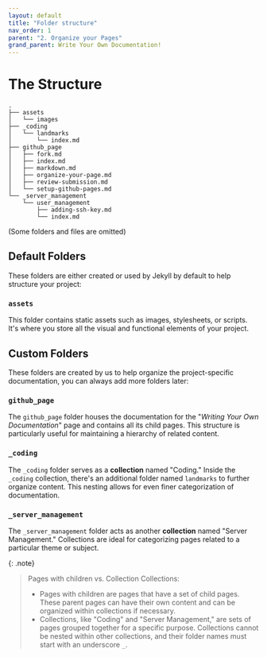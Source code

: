 ```yaml
---
layout: default
title: "Folder structure"
nav_order: 1
parent: "2. Organize your Pages"
grand_parent: Write Your Own Documentation!
---
```



# The Structure
```
.
├── assets
│   └── images
├── _coding
│   └── landmarks
│       └── index.md
├── github_page
│   ├── fork.md
│   ├── index.md
│   ├── markdown.md
│   ├── organize-your-page.md
│   ├── review-submission.md
│   └── setup-github-pages.md
└── _server_management
    └── user_management
        ├── adding-ssh-key.md
        └── index.md
```
(Some folders and files are omitted)

## Default Folders

These folders are either created or used by Jekyll by default to help structure your project:

### `assets`
This folder contains static assets such as images, stylesheets, or scripts. It's where you store all the visual and functional elements of your project.

## Custom Folders

These folders are created by us to help organize the project-specific documentation, you can always add more folders later:

### `github_page`
The `github_page` folder houses the documentation for the "*Writing Your Own Documentation*" page and contains all its child pages. This structure is particularly useful for maintaining a hierarchy of related content.

### `_coding`
The `_coding` folder serves as a **collection** named "Coding." Inside the `_coding` collection, there's an additional folder named `landmarks` to further organize content. This nesting allows for even finer categorization of documentation.

### `_server_management`
The `_server_management` folder acts as another **collection** named "Server Management." Collections are ideal for categorizing pages related to a particular theme or subject.

{: .note}
> Pages with children vs. Collection Collections:
> - Pages with children are pages that have a set of child pages. These parent pages can have their own content and can be organized within collections if necessary.
> - Collections, like "Coding" and "Server Management," are sets of pages grouped together for a specific purpose. Collections cannot be nested within other collections, and their folder names must start with an underscore `_`.